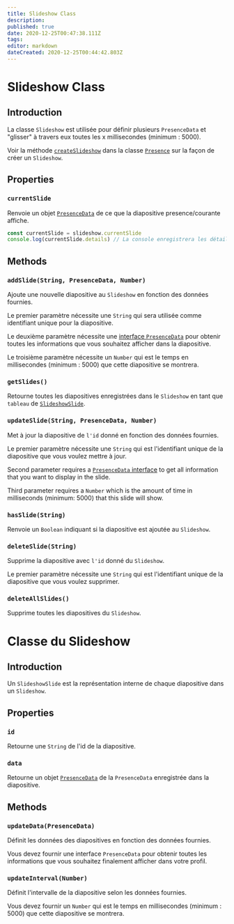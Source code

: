 ```yaml
---
title: Slideshow Class
description:
published: true
date: 2020-12-25T00:47:38.111Z
tags:
editor: markdown
dateCreated: 2020-12-25T00:44:42.803Z
---
```


# Slideshow Class

## Introduction

La classe `Slideshow` est utilisée pour définir plusieurs `PresenceData` et "glisser" à travers eux toutes les x millisecondes (minimum : 5000).

Voir la méthode [`createSlideshow`](/dev/presence/class#createslideshow) dans la classe [`Presence`](/dev/presence/class) sur la façon de créer un `Slideshow`.

## Properties

### `currentSlide`

Renvoie un objet [`PresenceData`](/dev/presence/class#presencedata-interface) de ce que la diapositive presence/courante affiche.

```typescript
const currentSlide = slideshow.currentSlide
console.log(currentSlide.details) // La console enregistrera les détails du PresenceData
```

## Methods

### `addSlide(String, PresenceData, Number)`

Ajoute une nouvelle diapositive au `Slideshow` en fonction des données fournies.

Le premier paramètre nécessite une `String` qui sera utilisée comme identifiant unique pour la diapositive.

Le deuxième paramètre nécessite une [interface `PresenceData`](/dev/presence/class#presencedata-interface) pour obtenir toutes les informations que vous souhaitez afficher dans la diapositive.

Le troisième paramètre nécessite un `Number` qui est le temps en millisecondes (minimum : 5000) que cette diapositive se montrera.

### `getSlides()`

Retourne toutes les diapositives enregistrées dans le `Slideshow` en tant que `tableau` de [`SlideshowSlide`](#slideshowslide-class).

### `updateSlide(String, PresenceData, Number)`

Met à jour la diapositive de `l'id` donné en fonction des données fournies.

Le premier paramètre nécessite une `String` qui est l'identifiant unique de la diapositive que vous voulez mettre à jour.

Second parameter requires a [`PresenceData` interface](/dev/presence/class#presencedata-interface) to get all information that you want to display in the slide.

Third parameter requires a `Number` which is the amount of time in milliseconds (minimum: 5000) that this slide will show.

### `hasSlide(String)`

Renvoie un `Boolean` indiquant si la diapositive est ajoutée au `Slideshow`.

### `deleteSlide(String)`

Supprime la diapositive avec `l'id` donné du `Slideshow`.

Le premier paramètre nécessite une `String` qui est l'identifiant unique de la diapositive que vous voulez supprimer.

### `deleteAllSlides()`

Supprime toutes les diapositives du `Slideshow`.

# Classe du Slideshow

## Introduction

Un `SlideshowSlide` est la représentation interne de chaque diapositive dans un `Slideshow`.

## Properties

### `id`

Retourne une `String` de l'id de la diapositive.

### `data`

Retourne un objet [`PresenceData`](/dev/presence/class#presencedata-interface) de la `PresenceData` enregistrée dans la diapositive.

## Methods

### `updateData(PresenceData)`

Définit les données des diapositives en fonction des données fournies.

Vous devez fournir une interface `PresenceData` pour obtenir toutes les informations que vous souhaitez finalement afficher dans votre profil.

### `updateInterval(Number)`

Définit l'intervalle de la diapositive selon les données fournies.

Vous devez fournir un `Number` qui est le temps en millisecondes (minimum : 5000) que cette diapositive se montrera.